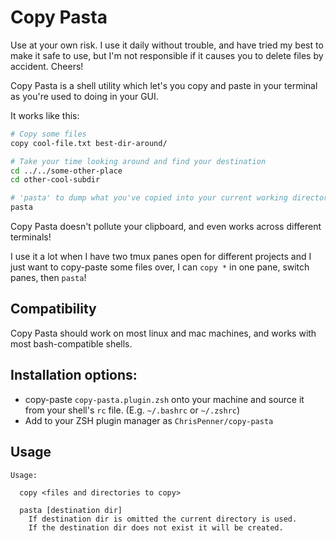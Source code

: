 # Copy Pasta

Use at your own risk. I use it daily without trouble, and have tried my best to make it safe to use, but I'm not responsible if it causes you to delete files by accident. Cheers!

Copy Pasta is a shell utility which let's you copy and paste in your terminal as you're used to doing in your GUI.

It works like this:

```sh
# Copy some files
copy cool-file.txt best-dir-around/

# Take your time looking around and find your destination
cd ../../some-other-place
cd other-cool-subdir

# 'pasta' to dump what you've copied into your current working directory
pasta
```

Copy Pasta doesn't pollute your clipboard, and even works across different terminals!

I use it a lot when I have two tmux panes open for different projects and I just want to copy-paste some files over, I can `copy *` in one pane, switch panes, then `pasta`!

## Compatibility

Copy Pasta should work on most linux and mac machines, and works with most bash-compatible shells.

## Installation options:

* copy-paste `copy-pasta.plugin.zsh` onto your machine and source it from your shell's `rc` file. (E.g. `~/.bashrc` or `~/.zshrc`)
* Add to your ZSH plugin manager as `ChrisPenner/copy-pasta`

## Usage

```
Usage:

  copy <files and directories to copy>

  pasta [destination dir]
    If destination dir is omitted the current directory is used.
    If the destination dir does not exist it will be created.
```
